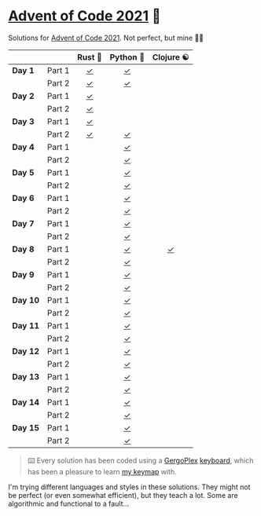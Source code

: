# [Advent of Code 2021](https://adventofcode.com/2021) 🎄

Solutions for [Advent of Code 2021](https://adventofcode.com/2021). Not perfect, but mine 🤷‍♂

|            |        |            Rust 🦀            |        Python 🐍        |        Clojure ☯️         |
| ---------- | ------ | :---------------------------: | :---------------------: | :-----------------------: |
| **Day 1**  | Part 1 | [✓](rust/src/bin/day01-01.rs) | [✓](python/day01-01.py) |                           |
|            | Part 2 | [✓](rust/src/bin/day01-02.rs) | [✓](python/day01-02.py) |                           |
| **Day 2**  | Part 1 | [✓](rust/src/bin/day02-01.rs) |                         |                           |
|            | Part 2 | [✓](rust/src/bin/day02-02.rs) |                         |                           |
| **Day 3**  | Part 1 | [✓](rust/src/bin/day03-01.rs) |                         |                           |
|            | Part 2 | [✓](rust/src/bin/day03-02.rs) | [✓](python/day03-02.py) |                           |
| **Day 4**  | Part 1 |                               | [✓](python/day04-01.py) |                           |
|            | Part 2 |                               | [✓](python/day04-02.py) |                           |
| **Day 5**  | Part 1 |                               | [✓](python/day05-01.py) |                           |
|            | Part 2 |                               | [✓](python/day05-02.py) |                           |
| **Day 6**  | Part 1 |                               | [✓](python/day06-01.py) |                           |
|            | Part 2 |                               | [✓](python/day06-02.py) |                           |
| **Day 7**  | Part 1 |                               | [✓](python/day07-01.py) |                           |
|            | Part 2 |                               | [✓](python/day07-02.py) |                           |
| **Day 8**  | Part 1 |                               | [✓](python/day08-01.py) | [✓](clojure/day08-01.clj) |
|            | Part 2 |                               | [✓](python/day08-02.py) |                           |
| **Day 9**  | Part 1 |                               | [✓](python/day09-01.py) |                           |
|            | Part 2 |                               | [✓](python/day09-02.py) |                           |
| **Day 10** | Part 1 |                               | [✓](python/day10-01.py) |                           |
|            | Part 2 |                               | [✓](python/day10-02.py) |                           |
| **Day 11** | Part 1 |                               | [✓](python/day11-01.py) |                           |
|            | Part 2 |                               | [✓](python/day11-02.py) |                           |
| **Day 12** | Part 1 |                               | [✓](python/day12-01.py) |                           |
|            | Part 2 |                               | [✓](python/day12-02.py) |                           |
| **Day 13** | Part 1 |                               | [✓](python/day13-01.py) |                           |
|            | Part 2 |                               | [✓](python/day13-02.py) |                           |
| **Day 14** | Part 1 |                               | [✓](python/day14-01.py) |                           |
|            | Part 2 |                               | [✓](python/day14-02.py) |                           |
| **Day 15** | Part 1 |                               | [✓](python/day15-01.py) |                           |
|            | Part 2 |                               | [✓](python/day15-02.py) |                           |

> ⌨️ Every solution has been coded using a [GergoPlex](https://www.youtube.com/watch?v=dWfQeuXDK_o) [keyboard](https://www.gboards.ca/product/gergoplex), which has been a pleasure to learn [my keymap](https://github.com/janniks/qmk_firmware/blob/master/keyboards/gboards/gergoplex/keymaps/janniks/keymap.txt) with.

I'm trying different languages and styles in these solutions.
They might not be perfect (or even somewhat efficient), but they teach a lot.
Some are algorithmic and functional to a fault...
